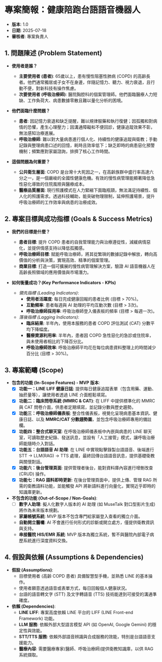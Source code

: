 # 專案簡報：健康陪跑台語語音機器人
- **版本**: 1.0
- **日期**: 2025-07-18
- **審核者**: 專案負責人

## 1. 問題陳述 (Problem Statement)
*   **使用者是誰？**
    *   **主要使用者 (患者)**: 65歲以上，患有慢性阻塞性肺病 (COPD) 的高齡長者。他們通常獨居或子女不在身邊，伴隨記憶力、聽力、視力衰退，且行動不便，對新科技有操作焦慮。
    *   **次要使用者 (呼吸治療師)**: 醫院胸腔科的個案管理師。他們面臨醫療人力短缺、工作負荷大、病患數據零散且難以量化分析的困境。

*   **他們面臨什麼問題？**
    *   **患者**: 因記憶力衰退和缺乏提醒，難以規律服藥和執行復健；因孤獨和對病情的恐懼，產生心理壓力；因溝通障礙和不便回診，健康追蹤效果不彰，無法感知治療進展。
    *   **呼吸治療師**: 難以對大量病患進行個人化、持續性的健康追蹤與衛教；手動記錄與整理病患口述的回憶，耗時且效率低下；缺乏即時的病患惡化預警機制；頻繁應對家屬諮詢，排擠了核心工作時間。

*   **這個問題為何重要？**
    *   **公共衛生層面**: COPD 是台灣十大死因之一，在高齡族群中盛行率高達六分之一，是一個嚴峻的全國性健康危機。有效的慢性病管理能顯著降低急性惡化導致的住院風險與醫療成本。
    *   **醫療品質層面**: 現行照護模式在人力緊縮下面臨瓶頸，無法滿足持續性、個人化的照護需求。透過科技輔助，能突破物理限制，延伸照護場景，提升呼吸治療師的工作效率與病患的治療成效。

## 2. 專案目標與成功指標 (Goals & Success Metrics)
*   **我們的目標是什麼？**
    *   **患者目標**: 提升 COPD 患者的自我管理能力與治療遵從性，減緩病情惡化，並提供情感支持以降低孤獨感。
    *   **呼吸治療師目標**: 賦能呼吸治療師，將其從繁瑣的數據記錄中解放，轉向高價值的分析與決策，實現高效、精準的個案管理。
    *   **商業目標**: 打造一個可擴展的慢性病管理解決方案，驗證 AI 語音機器人在高齡長照領域的應用價值與市場潛力。

*   **如何衡量成功？(Key Performance Indicators - KPIs)**
    *   *領先指標 (Leading Indicators)*:
        *   **使用者活躍度**: 每日完成健康回報的患者比例 (目標 > 70%)。
        *   **互動頻率**: 患者每週與 AI 助理的平均互動次數 (目標 > 3次)。
        *   **呼吸治療師採用率**: 呼吸治療師登入儀表板的頻率 (目標 > 每週一次)。
    *   *落後指標 (Lagging Indicators)*:
        *   **臨床結果**: 半年內，使用本服務的患者 COPD 評估測試 (CAT) 分數平均下降幅度。
        *   **醫療資源利用率**: 半年內，患者因 COPD 急性惡化的急診或住院率，與未使用者相比的下降百分比。
        *   **呼吸治療師效率**: 呼吸治療師平均花在每位病患資料整理上的時間減少百分比 (目標 > 30%)。

## 3. 專案範疇 (Scope)
*   **包含的功能 (In-Scope Features) - MVP 版本**:
    *   [X] **功能一：LINE LIFF 健康日誌**: 提供每日健康追蹤表單（包含用藥、運動、抽菸量等），讓使用者透過 LINE 介面輕鬆填寫。
    *   [X] **功能二：臨床問卷系統 (MMRC & CAT)**: 在 LIFF 中提供標準化的 MMRC 與 CAT 問卷介面，供患者定期填寫，並記錄分數與歷史趨勢。
    *   [X] **功能三：呼吸治療師儀表板**: 整合性儀表板，視覺化呈現病患基本資訊、健康日誌、以及 **MMRC/CAT 分數趨勢圖**，並包含呼吸治療師專用的備註欄。
    *   [X] **功能四：整合式聊天室**: 在呼吸治療師儀表板中內嵌與病患的 LINE 聊天室，可讀取歷史紀錄、發送訊息，並設有「人工接管」模式，讓呼吸治療師能隨時介入對話。
    *   [X] **功能五：台語語音 AI 助理**: 在 LINE 中實現點擊錄製台語語音、後端進行 STT -> LLM(RAG) -> TTS 處理，最終回傳台語語音訊息，提供基礎衛教與關懷對話。
    *   [X] **功能六：後台管理頁面**: 提供管理者後台，能對資料庫內容進行增刪改查 (CRUD) 操作。
    *   [X] **功能七：RAG 語料即時更新**: 在後台管理頁面中，提供上傳、管理 RAG 所需的衛教語料功能，並能觸發 API 將新語料進行向量化，實現近乎即時的知識庫更新。

*   **不包含的功能 (Out-of-Scope / Non-Goals)**:
    *   [ ] **數字人助理**: 擬人化數字人版本的 AI 助理 (如 MuseTalk 對口型影片生成) 將作為未來版本規劃。
    *   **家屬帳號系統**: MVP 版本不包含專門給家屬登入查看的獨立介面。
    *   **自動開立醫囑**: AI 不會進行任何形式的診斷或開立處方，僅提供衛教資訊與支持。
    *   **串接醫院 HIS/EMR 系統**: MVP 版本為獨立系統，暫不與醫院內部電子病歷系統進行深度資料交換。

## 4. 假設與依賴 (Assumptions & Dependencies)
*   **假設 (Assumptions)**:
    *   目標使用者 (高齡 COPD 患者) 具備智慧型手機，並熟悉 LINE 的基本操作。
    *   使用者願意透過語音或表單方式，每日回報個人健康狀況。
    *   台語的語音轉文字 (STT) 及文字轉語音 (TTS) 技術能達到可接受的溝通準確度。
*   **依賴 (Dependencies)**:
    *   **LINE LIFF**: 專案高度依賴 LINE 平台的 LIFF (LINE Front-end Framework) 功能。
    *   **LLM 服務**: 依賴外部大型語言模型 API (如 OpenAI, Google Gemini) 的穩定性與效能。
    *   **STT/TTS 服務**: 依賴外部語音辨識與合成服務的效能，特別是台語語音支援能力。
    - **醫療內容**: 需要醫療專家(醫師、呼吸治療師)提供衛教知識庫，以供 RAG 系統擷取。

